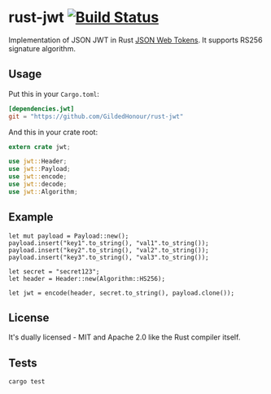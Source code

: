 rust-jwt [![Build Status](https://travis-ci.org/GildedHonour/rust-jwt.svg)](https://travis-ci.org/GildedHonour/rust-jwt)
================================================

Implementation of JSON JWT in Rust [JSON Web Tokens](http://jwt.io). It supports RS256 signature algorithm.

## Usage

Put this in your `Cargo.toml`:

```toml
[dependencies.jwt]
git = "https://github.com/GildedHonour/rust-jwt"
```

And this in your crate root:

```rust
extern crate jwt;

use jwt::Header;
use jwt::Payload;
use jwt::encode;
use jwt::decode;
use jwt::Algorithm;
```

## Example

```
let mut payload = Payload::new();
payload.insert("key1".to_string(), "val1".to_string());
payload.insert("key2".to_string(), "val2".to_string());
payload.insert("key3".to_string(), "val3".to_string());

let secret = "secret123";
let header = Header::new(Algorithm::HS256);

let jwt = encode(header, secret.to_string(), payload.clone());
```

## License

It's dually licensed - MIT and Apache 2.0 like the Rust compiler itself.

## Tests

```shell
cargo test
```

